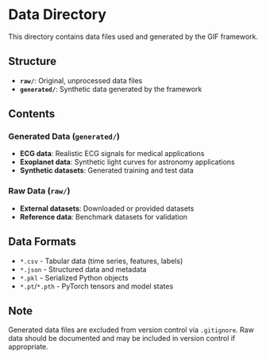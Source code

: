 # Data Directory

This directory contains data files used and generated by the GIF framework.

## Structure

- **`raw/`**: Original, unprocessed data files
- **`generated/`**: Synthetic data generated by the framework

## Contents

### Generated Data (`generated/`)
- **ECG data**: Realistic ECG signals for medical applications
- **Exoplanet data**: Synthetic light curves for astronomy applications
- **Synthetic datasets**: Generated training and test data

### Raw Data (`raw/`)
- **External datasets**: Downloaded or provided datasets
- **Reference data**: Benchmark datasets for validation

## Data Formats

- `*.csv` - Tabular data (time series, features, labels)
- `*.json` - Structured data and metadata
- `*.pkl` - Serialized Python objects
- `*.pt`/`*.pth` - PyTorch tensors and model states

## Note

Generated data files are excluded from version control via `.gitignore`. Raw data should be documented and may be included in version control if appropriate.
